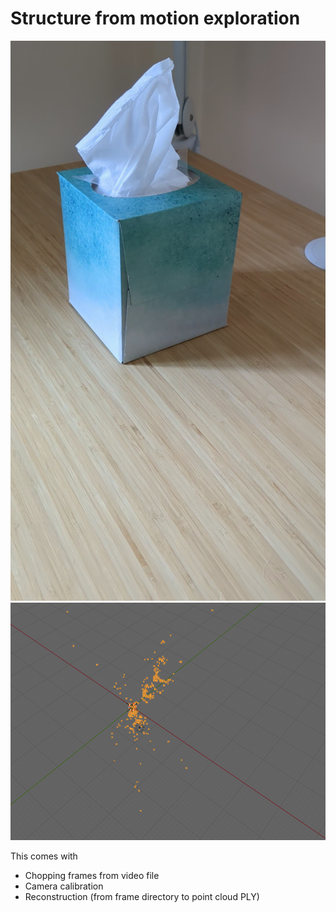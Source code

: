 # Structure from motion exploration

![Kleenex](testdata/reconstruction/kleenex/frame_35.jpg)
![Point cloud](images/kleenex_13.png)

This comes with

* Chopping frames from video file
* Camera calibration
* Reconstruction (from frame directory to point cloud PLY)